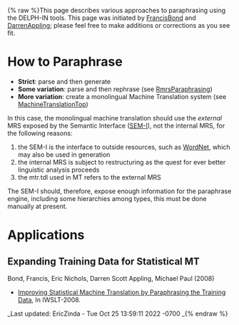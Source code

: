 {% raw %}This page describes various approaches to paraphrasing using the
DELPH-IN tools. This page was initiated by [FrancisBond](https://blog.inductorsoftware.com/docsproto/tools/FrancisBond)
and [DarrenAppling](DarrenAppling); please feel free to make additions
or corrections as you see fit.

# How to Paraphrase

- **Strict**: parse and then generate
- **Some variation**: parse and then rephrase (see
[RmrsParaphrasing](https://blog.inductorsoftware.com/docsproto/tools/RmrsParaphrasing))
- **More variation**: create a monolingual Machine Translation system
(see [MachineTranslationTop](MachineTranslationTop))

In this case, the monolingual machine translation should use the
*external* MRS exposed by the Semantic Interface ([SEM-I](https://blog.inductorsoftware.com/docsproto/tools/RmrsSemi)),
not the internal MRS, for the following reasons:

1. the SEM-I is the interface to outside resources, such as
[WordNet](/WordNet), which may also be used in generation
2. the internal MRS is subject to restructuring as the quest for ever
better linguistic analysis proceeds
3. the mtr.tdl used in MT refers to the external MRS

The SEM-I should, therefore, expose enough information for the
paraphrase engine, including some hierarchies among types, this must be
done manually at present.

# Applications

## Expanding Training Data for Statistical MT

Bond, Francis, Eric Nichols, Darren Scott Appling, Michael Paul (2008)

- [Improving Statistical Machine Translation by Paraphrasing the
Training
Data](http://www2.nict.go.jp/x/x161/en/member/bond/pubs/2008-iwslt-smt-para.pdf),
In IWSLT-2008.

_Last updated: EricZinda - Tue Oct 25 13:59:11 2022 -0700
_{% endraw %}